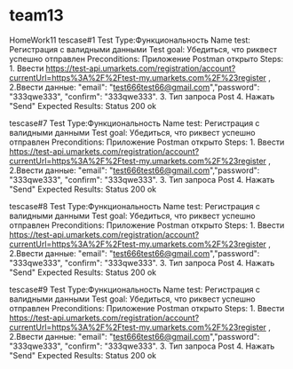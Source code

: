 # team13
HomeWork11
tescase#1
Test Type:Функциональность
Name test: Регистрация с валидными данными 
Test goal: Убедиться, что риквест успешно отправлен
Preconditions: Приложение Postman открыто
Steps: 1. Ввести https://test-api.umarkets.com/registration/account?currentUrl=https%3A%2F%2Ftest-my.umarkets.com%2F%23register ,
2.Ввести данные: "email": "test666test66@gmail.com","password": "333qwe333", "confirm": "333qwe333". 3. Тип запроса Post 4. Нажать "Send"
Expected Results: Status 200 ok


tescase#7
Test Type:Функциональность
Name test: Регистрация с валидными данными 
Test goal: Убедиться, что риквест успешно отправлен
Preconditions: Приложение Postman открыто
Steps: 1. Ввести https://test-api.umarkets.com/registration/account?currentUrl=https%3A%2F%2Ftest-my.umarkets.com%2F%23register ,
2.Ввести данные: "email": "test666test66@gmail.com","password": "333qwe333", "confirm": "333qwe333". 3. Тип запроса Post 4. Нажать "Send"
Expected Results: Status 200 ok

tescase#8
Test Type:Функциональность
Name test: Регистрация с валидными данными 
Test goal: Убедиться, что риквест успешно отправлен
Preconditions: Приложение Postman открыто
Steps: 1. Ввести https://test-api.umarkets.com/registration/account?currentUrl=https%3A%2F%2Ftest-my.umarkets.com%2F%23register ,
2.Ввести данные: "email": "test666test66@gmail.com","password": "333qwe333", "confirm": "333qwe333". 3. Тип запроса Post 4. Нажать "Send"
Expected Results: Status 200 ok

tescase#9
Test Type:Функциональность
Name test: Регистрация с валидными данными 
Test goal: Убедиться, что риквест успешно отправлен
Preconditions: Приложение Postman открыто
Steps: 1. Ввести https://test-api.umarkets.com/registration/account?currentUrl=https%3A%2F%2Ftest-my.umarkets.com%2F%23register ,
2.Ввести данные: "email": "test666test66@gmail.com","password": "333qwe333", "confirm": "333qwe333". 3. Тип запроса Post 4. Нажать "Send"
Expected Results: Status 200 ok
